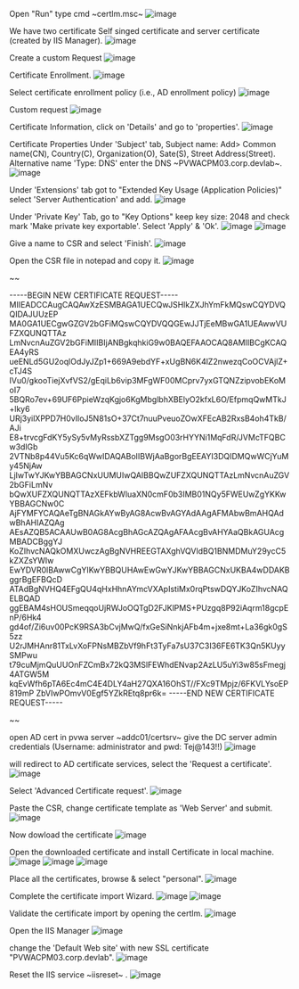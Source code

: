 Open "Run" type cmd ~certlm.msc~
![image](https://github.com/NallaTeja/CyberArk-PAS/assets/145950340/e6d0eb6e-f554-455e-bb47-f662bcdc46e1)

We have two certificate Self singed certificate and server certificate (created by IIS Manager).
![image](https://github.com/NallaTeja/CyberArk-PAS/assets/145950340/e0a7d4ca-9ff9-4e85-b9f9-dab9c5718265)

Create a custom Request
![image](https://github.com/NallaTeja/CyberArk-PAS/assets/145950340/34fe25f2-3bb2-40e9-9c19-1f4506cd5794)

Certificate Enrollment.
![image](https://github.com/NallaTeja/CyberArk-PAS/assets/145950340/359f45cd-5b03-478c-b4d0-312f800c3df9)

Select certificate enrollment policy (i.e., AD enrollment policy)
![image](https://github.com/NallaTeja/CyberArk-PAS/assets/145950340/481d8e69-b23c-4703-b6d4-2520ee47dbb6)

Custom request
![image](https://github.com/NallaTeja/CyberArk-PAS/assets/145950340/b2c4f113-4163-445a-acaa-8514d20bf69a)

Certificate Information, click on 'Details' and go to 'properties'.
![image](https://github.com/NallaTeja/CyberArk-PAS/assets/145950340/24571808-919b-41f9-bf1f-7cda4afdda19)

Certificate Properties
Under 'Subject' tab, Subject name: Add> Common name(CN), Country(C), Organization(O), Sate(S), Street Address(Street).
Alternative name 'Type: DNS' enter the DNS ~PVWACPM03.corp.devlab~.
![image](https://github.com/NallaTeja/CyberArk-PAS/assets/145950340/e2ff3c35-5e47-4618-9312-d2daefce3142)

Under 'Extensions' tab got to "Extended Key Usage (Application Policies)" select 'Server Authentication' and add.
![image](https://github.com/NallaTeja/CyberArk-PAS/assets/145950340/7526f266-fd4a-4cdf-bd96-5369a1348463)

Under 'Private Key' Tab, go to "Key Options" keep key size: 2048 and check mark 'Make private key exportable'. Select 'Apply' & 'Ok'. 
![image](https://github.com/NallaTeja/CyberArk-PAS/assets/145950340/0052bc12-a6b0-44a7-8b5c-81a0ea61dd0d)
![image](https://github.com/NallaTeja/CyberArk-PAS/assets/145950340/f80d77ec-ae77-4371-bc02-0a4b75938ff4)

Give a name to CSR and select 'Finish'.
![image](https://github.com/NallaTeja/CyberArk-PAS/assets/145950340/63a0e142-5093-4984-b93a-5b3ac70c70d2)


Open the CSR file in notepad and copy it.
![image](https://github.com/NallaTeja/CyberArk-PAS/assets/145950340/0d306562-33a4-4e58-9377-e9286c503899)

~~

-----BEGIN NEW CERTIFICATE REQUEST-----
MIIEADCCAugCAQAwXzESMBAGA1UECQwJSHlkZXJhYmFkMQswCQYDVQQIDAJUUzEP
MA0GA1UECgwGZGV2bGFiMQswCQYDVQQGEwJJTjEeMBwGA1UEAwwVUFZXQUNQTTAz
LmNvcnAuZGV2bGFiMIIBIjANBgkqhkiG9w0BAQEFAAOCAQ8AMIIBCgKCAQEA4yRS
ueENLd5GU2oqlOdJyJZp1+669A9ebdYF+xUgBN6K4lZ2nwezqCoOCVAjlZ+cTJ4S
IVu0/gkooTiejXvfVS2/gEqiLb6vip3MFgWF00MCprv7yxGTQNZzipvobEKoMoI7
5BQRo7ev+69UF6PpieWzqKgjo6KgMbglbhXBElyO2kfxL6O/EfpmqQwMTkJ+lky6
URj3yilXPPD7H0vIloJ5N81sO+37Ct7nuuPveuoZOwXFEcAB2RxsB4oh4TkB/AJi
E8+trvcgFdKY5ySy5vMyRssbXZTgg9MsgO03rHYYNi1MqFdR/JVMcTFQBCw3dlGb
2VTNb8p44Vu5Kc6qWwIDAQABoIIBWjAaBgorBgEEAYI3DQIDMQwWCjYuMy45NjAw
LjIwTwYJKwYBBAGCNxUUMUIwQAIBBQwZUFZXQUNQTTAzLmNvcnAuZGV2bGFiLmNv
bQwXUFZXQUNQTTAzXEFkbWluaXN0cmF0b3IMB01NQy5FWEUwZgYKKwYBBAGCNw0C
AjFYMFYCAQAeTgBNAGkAYwByAG8AcwBvAGYAdAAgAFMAbwBmAHQAdwBhAHIAZQAg
AEsAZQB5ACAAUwB0AG8AcgBhAGcAZQAgAFAAcgBvAHYAaQBkAGUAcgMBADCBggYJ
KoZIhvcNAQkOMXUwczAgBgNVHREEGTAXghVQVldBQ1BNMDMuY29ycC5kZXZsYWIw
EwYDVR0lBAwwCgYIKwYBBQUHAwEwGwYJKwYBBAGCNxUKBA4wDDAKBggrBgEFBQcD
ATAdBgNVHQ4EFgQU4qHxHhnAYmcVXApIstiMx0rqPtswDQYJKoZIhvcNAQELBQAD
ggEBAM4sHOUSmeqqoUjRWJoOQTgD2FJKlPMS+PUzgq8P92iAqrm18gcpEnP/6Hk4
gd4of/Zi6uv00PcK9RSA3bCvjMwQ/fxGeSiNnkjAFb4m+jxe8mt+La36gk0gS5zz
U2rJMHAnr81TxLvXoFPNsMBZbVf9hFt3TyFa7sU37C3I36FE6TK3Qn5KUyySMPwu
t79cuMjmQuUUOnFZCmBx72kQ3MSlFEWhdENvap2AzLU5uYi3w85sFmegj4ATGW5M
kqEvWfh6pTA6Ec4mC4E4DLY4aH27QXA16OhST//FXc9TMpjz/6FKVLYsoEP819mP
ZbVIwPOmvV0Egf5YZkREtq8pr6k=
-----END NEW CERTIFICATE REQUEST-----

~~

open AD cert in pvwa server ~addc01/certsrv~ give the DC server admin credentials (Username: administrator and pwd: Tej@143!!)
![image](https://github.com/NallaTeja/CyberArk-PAS/assets/145950340/b1edb508-8657-443b-90b0-e9ec2d73e2f6)

will redirect to AD certificate services, select the 'Request a certificate'.
![image](https://github.com/NallaTeja/CyberArk-PAS/assets/145950340/cae923f0-a45d-4e9a-a7fd-d9d06f01dcde)

Select 'Advanced Certificate request'.
![image](https://github.com/NallaTeja/CyberArk-PAS/assets/145950340/e3456627-229e-496c-940b-cf3daa8ca084)

Paste the CSR, change certificate template as 'Web Server' and submit. 
![image](https://github.com/NallaTeja/CyberArk-PAS/assets/145950340/a60ddd33-2b39-4b1c-863b-9bda77b1d364)

Now dowload the certificate
![image](https://github.com/NallaTeja/CyberArk-PAS/assets/145950340/a73763ef-50ae-41ff-b0e5-0a4b3d339cf8)

Open the downloaded certificate and install Certificate in local machine.
![image](https://github.com/NallaTeja/CyberArk-PAS/assets/145950340/831de2cc-b0a3-42d1-aca4-24033d255478)
![image](https://github.com/NallaTeja/CyberArk-PAS/assets/145950340/abb9807e-ac96-420f-a806-c07ebfa8431c)
![image](https://github.com/NallaTeja/CyberArk-PAS/assets/145950340/80879b5c-94ab-4a6f-849c-07a93b3cf399)

Place all the certificates, browse & select "personal". 
![image](https://github.com/NallaTeja/CyberArk-PAS/assets/145950340/e37636e5-5e19-4ff2-b691-21970ce6c893)

Complete the certificate import Wizard.
![image](https://github.com/NallaTeja/CyberArk-PAS/assets/145950340/9572ecbc-b8c6-4d9d-a576-eeb4d2be581d)
![image](https://github.com/NallaTeja/CyberArk-PAS/assets/145950340/4c419a58-91ba-410a-86c7-ca756aacb97b)

Validate the certificate import by opening the certlm.
![image](https://github.com/NallaTeja/CyberArk-PAS/assets/145950340/b769746a-caea-4fe8-bc50-dfd4807f0c1c)

Open the IIS Manager
![image](https://github.com/NallaTeja/CyberArk-PAS/assets/145950340/b828f41c-4634-431b-9333-2e7aa359b766)

change the 'Default Web site' with new SSL certificate "PVWACPM03.corp.devlab".
![image](https://github.com/NallaTeja/CyberArk-PAS/assets/145950340/7b38a92c-f1eb-45f6-ba74-4275c4b931f1)

Reset the IIS service ~iisreset~ .
![image](https://github.com/NallaTeja/CyberArk-PAS/assets/145950340/88765895-1dcb-4ea7-b305-20b9647579d4)

